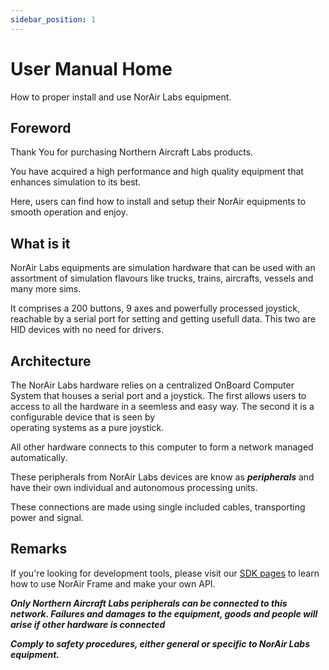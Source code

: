 ```yaml
---
sidebar_position: 1
---
```


# User Manual Home
How to proper install and use NorAir Labs equipment.

## Foreword

Thank You for purchasing Northern Aircraft Labs products.

You have acquired a high performance and high quality equipment that
enhances simulation to its best.

Here, users can find how to install and setup their NorAir equipments to
smooth operation and enjoy.

## What is it

NorAir Labs equipments are simulation hardware that can be used with an assortment of
simulation flavours like trucks, trains, aircrafts, vessels and many more sims. 

It comprises a 200 buttons, 9 axes and powerfully processed joystick, reachable by
a serial port for setting and getting usefull data. This two are HID devices with no
need for drivers.

## Architecture

The NorAir Labs hardware relies on a centralized OnBoard Computer System that houses
a serial port and a joystick. The first allows users to access to all the hardware in
a seemless and easy way. The second it is a configurable device that is seen by  
operating systems as a pure joystick.

All other hardware connects to this computer to form a network managed automatically.

These peripherals from NorAir Labs devices are know as ***peripherals*** and have their own individual and
autonomous processing units.

These connections are made using single included cables, transporting power and signal.

## Remarks

If you're looking for development tools, please visit our [SDK pages](../sdk/index.md)
to learn how to use NorAir Frame and make your own API.

***Only Northern Aircraft Labs peripherals can be connected to this network. Failures and
damages to the equipment, goods and people will arise if other hardware is connected***

***Comply to safety procedures, either general or specific to NorAir Labs equipment.***
